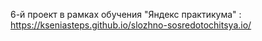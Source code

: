 6-й проект в рамках обучения "Яндекс практикума" :  https://kseniasteps.github.io/slozhno-sosredotochitsya.io/
